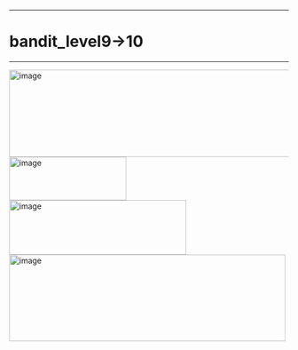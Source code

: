 ***
# bandit_level9->10
***
<img width="922" height="157" alt="image" src="https://github.com/user-attachments/assets/59c8e68d-4de2-40b4-9bb4-56fa55a68e24" />  
<img width="211" height="78" alt="image" src="https://github.com/user-attachments/assets/9784ce81-39b4-4524-a2f9-fa75f1400338" />
<img width="319" height="98" alt="image" src="https://github.com/user-attachments/assets/d9006258-b88d-4b7e-acb7-46a688d4ba96" />
<img width="498" height="156" alt="image" src="https://github.com/user-attachments/assets/e28958cf-b661-4253-b8a0-79287d8270e3" />






